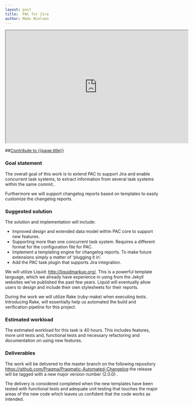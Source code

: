 ```yaml
---
layout: post
title:  PAC for Jira
author: Mads Nielsen
---
```






<iframe style="display:block; width:600px; height:371px" src="https://docs.google.com/spreadsheets/d/10iuA_SK6crvYU5TOoqMXxn3plLmuK_3K-bGuqs6kxX0/pubchart?oid=1764296333&amp;format=interactive"></iframe>

##[Contribute to {{page.title}}](/sow/)

### Goal statement

The overall goal of this work is to extend PAC to support Jira and enable concurrent task systems, to extract information from several task systems within the same commit..

Furthermore we will support changelog reports based on templates to easily customize the changelog reports.

### Suggested solution

The solution and implementation will include:

- Improved design and extended data model within PAC core to support new features.
- Supporting more than one concurrent task system. Requires a different format for the configuration file for PAC.
- Implement a templating engine for changelog reports. To make future extensions simply a matter of ‘plugging it in’.
- Add the PAC task plugin that supports Jira integration.

We will utilize Liquid: http://liquidmarkup.org/. This is a powerful template language, which we already have experience in using from the Jekyll websites we’ve published the past few years. Liquid will eventually allow users to design and include  their own stylesheets for their reports.

During the work we will utilize Rake (ruby-make) when executing tests. Introducing Rake, will essentially help us automated the build and verification pipeline for this project.


### Estimated workload

The estimated workload for this task is 40 hours. This includes features, more unit tests and, functional tests and necessary refactoring and documentation on using new features.

### Deliverables

The work will be delivered to the master branch on the following repository
https://github.com/Praqma/Praqmatic-Automated-Changelog the release will be tagged with a new major version number (2.0.0) .  

The delivery is considered completed when the new templates have been tested with functional tests and adequate unit testing that touches the major areas of the new code which leaves us confident that the code works as intended.  
